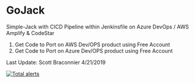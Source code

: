 # GoJack
Simple-Jack with CICD Pipeline within Jenkinsfile on Azure DevOps / AWS Amplify & CodeStar
1. Get Code to Port on AWS Dev/OPS product using Free Account
2. Get Code to Port on Azure Dev/OPS product using Free Account

Last Update:
Scott Braconnier 4/21/2019

<a href="https://lgtm.com/projects/g/brac10/GoJack/alerts/"><img alt="Total alerts" src="https://img.shields.io/lgtm/alerts/g/brac10/GoJack.svg?logo=lgtm&logoWidth=18"/></a>